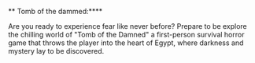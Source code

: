 ** Tomb of the dammed:****

Are you ready to experience fear like never before? Prepare to be explore the chilling world of "Tomb of the Damned" a first-person survival horror game that throws the player into the heart of Egypt, where darkness and mystery lay to be discovered.  
